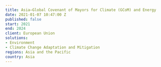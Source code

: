 ```yaml
---
title: Asia—Global Covenant of Mayors for Climate (GCoM) and Energy
date: 2021-01-07 10:47:00 Z
published: false
start: 2021
end: 2024
client: European Union
solutions:
- Environment
- Climate Change Adaptation and Mitigation
regions: Asia and the Pacific
country: Asia
---
```


